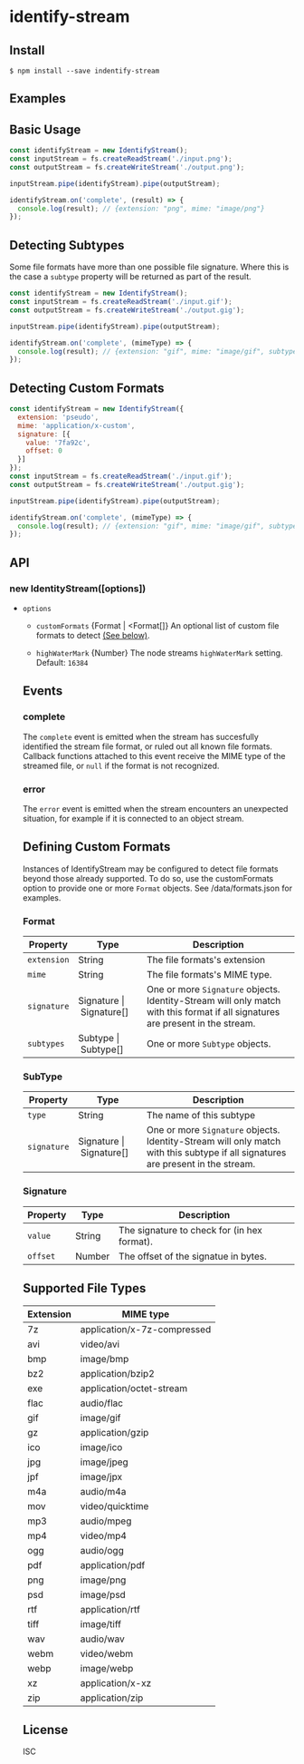 # identify-stream

## Install

```
$ npm install --save indentify-stream
```

## Examples

## Basic Usage

```js
const identifyStream = new IdentifyStream();
const inputStream = fs.createReadStream('./input.png');
const outputStream = fs.createWriteStream('./output.png');

inputStream.pipe(identifyStream).pipe(outputStream);

identifyStream.on('complete', (result) => {
  console.log(result); // {extension: "png", mime: "image/png"}
});
```

## Detecting Subtypes

Some file formats have more than one possible file signature. Where this is the case a `subtype` property will be returned as part of the result.

```js
const identifyStream = new IdentifyStream();
const inputStream = fs.createReadStream('./input.gif');
const outputStream = fs.createWriteStream('./output.gig');

inputStream.pipe(identifyStream).pipe(outputStream);

identifyStream.on('complete', (mimeType) => {
  console.log(result); // {extension: "gif", mime: "image/gif", subtype: "87a"}
});
```

## Detecting Custom Formats

```js
const identifyStream = new IdentifyStream({
  extension: 'pseudo',
  mime: 'application/x-custom',
  signature: [{
    value: '7fa92c',
    offset: 0
  }]
});
const inputStream = fs.createReadStream('./input.gif');
const outputStream = fs.createWriteStream('./output.gig');

inputStream.pipe(identifyStream).pipe(outputStream);

identifyStream.on('complete', (mimeType) => {
  console.log(result); // {extension: "gif", mime: "image/gif", subtype: "87a"}
});
```

## API

### new IdentityStream([options])

* `options` <Object>
  - `customFormats` {Format | <Format[]} An optional list of custom file formats to detect [(See below)](#defining-custom-formats).

  - `highWaterMark` {Number} The node streams `highWaterMark` setting. Default: `16384`

## Events

### complete

The `complete` event is emitted when the stream has succesfully identified the stream file format, or ruled out all known file formats. Callback functions attached to this event receive the MIME type of the streamed file, or `null` if the format is not recognized.

### error

The `error` event is emitted when the stream encounters an unexpected situation, for example if it is connected to an object stream.

## Defining Custom Formats

Instances of IdentifyStream may be configured to detect file formats beyond those already supported. To do so, use the customFormats option to provide one or more `Format` objects. See /data/formats.json for examples.

### Format

Property    | Type                               | Description
------------|------------------------------------|-------------
`extension` | String                             | The file formats's extension
`mime`      | String                             | The file formats's MIME type.
`signature` | Signature&nbsp;\|&nbsp;Signature[] | One or more `Signature` objects. Identity-Stream will only match with this format if all signatures are present in the stream.
`subtypes`  | Subtype&nbsp;\|&nbsp;Subtype[]     | One or more `Subtype` objects.

### SubType

Property    | Type                               | Description
------------|------------------------------------|-------------
`type`      | String                             | The name of this subtype
`signature` | Signature&nbsp;\|&nbsp;Signature[] | One or more `Signature` objects. Identity-Stream will only match with this subtype if all signatures are present in the stream.

### Signature

| Property | Type   | Description |
|----------|--------|-------------|
| `value`  | String | The signature to check for (in hex format).
| `offset` | Number | The offset of the signatue in bytes.

## Supported File Types

Extension | MIME type
----------|----------------------------
7z        | application/x-7z-compressed
avi       | video/avi
bmp       | image/bmp
bz2       | application/bzip2
exe       | application/octet-stream
flac      | audio/flac
gif       | image/gif
gz        | application/gzip
ico       | image/ico
jpg       | image/jpeg
jpf       | image/jpx
m4a       | audio/m4a
mov       | video/quicktime
mp3       | audio/mpeg
mp4       | video/mp4
ogg       | audio/ogg
pdf       | application/pdf
png       | image/png
psd       | image/psd
rtf       | application/rtf
tiff      | image/tiff
wav       | audio/wav
webm      | video/webm
webp      | image/webp
xz        | application/x-xz
zip       | application/zip

## License

ISC
